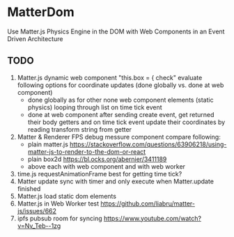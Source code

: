 # MatterDom

Use Matter.js Physics Engine in the DOM with Web Components in an Event Driven Architecture

## TODO

1. Matter.js dynamic web component "this.box = { check" evaluate following options for coordinate updates (done globally vs. done at web component)
   - done globally as for other none web component elements (static physics) looping through list on time tick event
   - done at web component after sending create event, get returned their body getters and on time tick event update their coordinates by reading transform string from getter
1. Matter & Renderer FPS debug messure component compare following:
   - plain matter.js https://stackoverflow.com/questions/63906218/using-matter-js-to-render-to-the-dom-or-react
   - plain box2d https://bl.ocks.org/abernier/3411189
   - above each with web component and with web worker
3. time.js requestAnimationFrame best for getting time tick?
4. Matter update sync with timer and only execute when Matter.update finished
5. Matter.js load static dom elements
6. Matter.js in Web Worker test https://github.com/liabru/matter-js/issues/662
7. ipfs pubsub room for syncing https://www.youtube.com/watch?v=Nv_Teb--1zg
